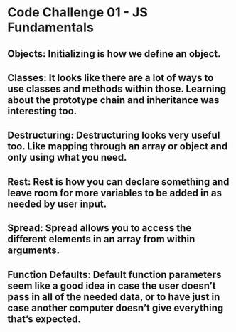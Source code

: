 # Code Challenge 01 - JS Fundamentals
## Objects: Initializing is how we define an object. 
## Classes: It looks like there are a lot of ways to use classes and methods within those.  Learning about the prototype chain and inheritance was interesting too.
## Destructuring: Destructuring looks very useful too.  Like mapping through an array or object and only using what you need. 
## Rest: Rest is how you can declare something and leave room for more variables to be added in as needed by user input. 
## Spread: Spread allows you to access the different elements in an array from within arguments. 
## Function Defaults: Default function parameters seem like a good idea in case the user doesn’t pass in all of the needed data, or to have just in case another computer doesn’t give everything that’s expected. 
